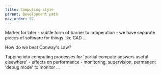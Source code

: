 ```yaml
---
title: Computing style
parent: Development path
nav_order: 97
---
```


Marker for later - subtle form of barrier to cooperation - we have separate pieces of software for things like CAD ...

How do we beat Conway's Law?

Tapping into computing processes for 'partial compute answers useful elsewhere' - effects on performance - monitoring, supervision, permanent 'debug mode' to monitor ...

